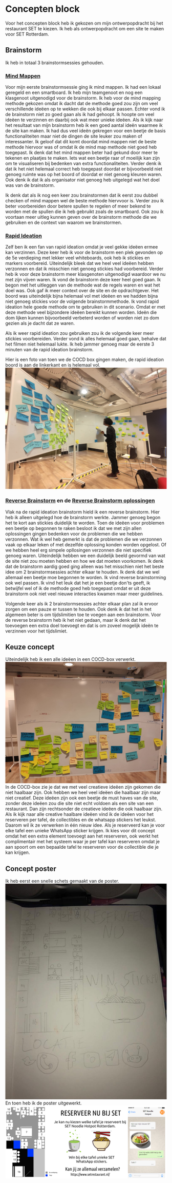 # Concepten block
Voor het concepten block heb ik gekozen om mijn ontwerpopdracht bij het restaurant SET te kiezen. Ik heb als ontwerpopdracht om een site te maken voor SET Rotterdam. 

## Brainstorm
Ik heb in totaal 3 brainstormsessies gehouden.

### [Mind Mappen](https://youtu.be/anw32Javtvk)
 Voor mijn eerste brainstormsessie ging ik mind mappen. Ik had een lokaal geregeld en een smartboard. Ik heb mijn teamgenoot en nog een klasgenoot uitgenodigd voor de brainstorm. Ik heb voor de mind mapping methode gekozen omdat ik dacht dat de methode goed zou zijn om veel verschillende ideëen op te wekken die ook bij elkaar passen. Echter vond ik de brainstorm niet zo goed gaan als ik had gehoopt. Ik hoopte om veel ideëen te verzinnen en daarbij ook wat meer unieke ideëen. Als ik kijk naar het resultaat van mijn brainstorm heb ik een goed aantal ideën waarmee ik de site kan maken. Ik had dus veel ideën gekregen voor een beetje de basis functionaliteiten maar niet de dingen de site leuker zou maken of interessanter. Ik geloof dat dit komt doordat mind mappen niet de beste methode hiervoor was of omdat ik de mind map methode niet goed heb toegepast. Ik denk dat het mind mappen beter had gekund door meer te tekenen en plaatjes te maken. Iets wat een beetje raar of moeilijk kan zijn om te visualiseren bij bedenken van extra functionaliteiten. Verder denk ik dat ik het niet helemaal correct heb toegepast doordat er bijvoorbeeld niet genoeg ruimte was op het boord of doordat er niet genoeg kleuren waren. Ook denk ik dat ik als organisator niet genoeg heb uitgelegd wat het doel was van de brainstorm. 

 Ik denk dat als ik nog een keer zou brainstormen dat ik eerst zou dubbel checken of mind mappen wel de beste methode hiervvoor is. Verder zou ik beter voorbereiden door betere spullen te regelen of meer bekend te worden met de spullen die ik heb gebruikt zoals de smartboard. Ook zou ik voortaan meer uitleg kunnen geven over de brainstorm methode die we gebruiken en de context van waarom we brainstormen.

 ### [Rapid Ideation](https://youtu.be/3MGxvhj_uYo)
 Zelf ben ik een fan van rapid ideation omdat je veel gekke ideëen ermee kan verzinnen. Deze keer heb ik voor de brainstorm een plek gevonden op de 5e verdieping met lekker veel whiteboards, ook heb ik stickies en markers voorbereid. Uiteindelijk bleek dat we heel veel ideëen hebben verzonnen en dat ik misschien niet genoeg stickies had voorbereid. Verder heb ik voor deze brainstorm meer klasgenoten uitgenodigd waardoor we nu met zijn vijven waren. Ik vond de brainstorm deze keer heel goed gaan. Ik begon met het uitleggen van de methode wat de regels waren en wat het doel was. Ook gaf ik meer context over de site en de opdrachtgever. Het boord was uiteindelijk bijna helemaal vol met ideëen en we hadden bijna niet genoeg stickies voor de volgende brainstormmethode. Ik vond rapid ideation hele goede methode om te gebruiken in dit scenario. Omdat er met deze methode veel bijzondere ideëen bereikt kunnen worden. Ideën die dom lijken kunnen bijvoorbeeld verbeterd worden of worden niet zo dom gezien als je dacht dat ze waren.

 Als ik weer rapid ideation zou gebruiken zou ik de volgende keer meer stickies voorbereiden. Verder vond ik alles helemaal goed gaan, behalve dat het filmen niet helemaal lukte. Ik heb jammer genoeg maar de eerste 3 minuten van de rapid ideation brainstorm.

Hier is een foto van toen we de COCD box gingen maken, de rapid ideation boord is aan de linkerkant en is helemaal vol.
![cocd box](COCD-BOX-maken.jpg)

 ### [Reverse Brainstorm](https://youtu.be/vcB70CciYwo) en de [Reverse Brainstorm oplossingen](https://youtu.be/-wtgSj6qJLQ)
Vlak na de rapid ideation brainstorm hield ik een reverse brainstorm. Hier heb ik alleen uitgelegd hoe de brainstorm werkte. Jammer genoeg begon het te kort aan stickies duidelijk te worden. Toen de ideëen voor problemen een beetje op begonnen te raken besloot ik dat we met zijn allen oplossingen gingen bedenken voor de problemen die we hebben verzonnen. Wat ik wel heb gemerkt is dat de problemen die we verzonnen vaak op elkaar leken of met dezelfde oplossing konden worden opgelost. Of we hebben heel erg simpele opllosingen verzonnen die niet specifiek genoeg waren. Uiteindelijk hebben we een duidelijk beeld gevormd van wat de site niet zou moeten hebben en hoe we dat moeten voorkomen. Ik denk dat de brainstorm aardig goed ging alleen was het misschien niet het beste idee om 2 brainstormsessies achter elkaar te houden. Ik denk dat we wel allemaal een beetje moe begonnen te worden. Ik vind reverse brainstorming ook wel passen. Ik vind het leuk dat het je een beetje don'ts geeft, ik betwijfel wel of ik de methode goed heb toegepast omdat er uit deze brainstorm ook niet veel nieuwe interacties kwamen maar meer guidelines.

Volgende keer als ik 2 brainstormsessies achter elkaar plan zal ik ervoor zorgen om een pauze er tussen te houden. Ook denk ik dat het in het algemeen beter is om tijdslimitien toe te voegen aan een brainstorm. Voor de reverse brainstorm heb ik het niet gedaan, maar ik denk dat het toevoegen een extra doel toevoegt en dat is om zoveel mogelijk ideën te verzinnen voor het tijdslimiet.

## Keuze concept
Uiteindelijk heb ik een alle ideëen in een COCD-box verwerkt.
![COCD-BOX](COCD-Box1.jpg)
In de COCD-box zie je dat we met veel creatieve ideëen zijn gekomen die niet haalbaar zijn. Ook hebben we heel veel ideëen die haalbaar zijn maar niet creatief. Deze ideëen zijn ook een beetje de must haves van de site, zonder deze ideëen zou die site niet echt voldoen als een site van een restaurant. Dan zijn rechtsonder de creatieve ideëen die ook haalbaar zijn. Als ik kijk naar alle creative haalbare ideëen vind ik de ideëen voor het reserveren per tafel, de collectibles en de whatsapp stickers het leukst. Daarom wil ik ze verwerken in één nieuw idee. Als je reserveerd kan je voor elke tafel een unieke WhatsApp sticker krijgen. Ik kies voor dit concept omdat het een extra element toevoegt aan het reserveren, ook werkt het complimentair met het systeem waar je per tafel kan reserveren omdat je aan spoort om een bepaalde tafel te reserveren voor de collectible die je kan krijgen.

## Concept poster
Ik heb eerst een snelle schets gemaakt van de poster.
![poster schets](quick-postersketch.jpeg)
En toen heb ik de poster uitgewerkt.
![poster](poster.png)

